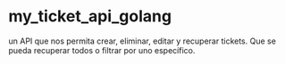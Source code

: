 # my_ticket_api_golang
un API que nos permita crear, eliminar, editar y recuperar tickets. Que se pueda recuperar todos o filtrar por uno específico.
